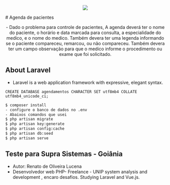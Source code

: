 <p align="center"><img src="https://laravel.com/assets/img/components/logo-laravel.svg"></p>
# Agenda de pacientes

<p align="center">
- Dado o problema para controle de pacientes,
A agenda deverá ter  o nome do paciente, o horário e data marcada para consulta, a especialidade do medico,  e o nome do medico.
Também devera ter uma legenda informando se o paciente compareceu, remarcou, ou não compareceu.
Também devera ter um campo observação para que o medico informe o procedimento ou exame que foi solicitado.
</p>

## About Laravel

- Laravel is a web application framework with expressive, elegant syntax.

`CREATE DATABASE agendamentos CHARACTER SET utf8mb4 COLLATE utf8mb4_unicode_ci;`

 ```sh
$ composer install
 - configure o banco de dados no .env
 - Abaixos comandos que usei
$ php artisan migrate
$ php artisan key:generate
$ php artisan config:cache
$ php artisan db:seed
$ php artisan serve
```

## Teste para Supra Sistemas - Goiânia

- Autor: Renato de Oliveira Lucena
- Desenvolvedor web PHP- Freelance - UNIP system analysis and development , encaro desafios. Studying Laravel and Vue.js.
